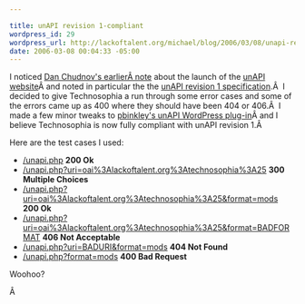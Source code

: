 ```yaml
--- 

title: unAPI revision 1-compliant
wordpress_id: 29
wordpress_url: http://lackoftalent.org/michael/blog/2006/03/08/unapi-revision-1-compliant/
date: 2006-03-08 00:04:33 -05:00
---
```

I noticed <a title="dchud's unAPI.info announcement" href="http://onebiglibrary.net/projects/unapi/unapi-info" target="_blank">Dan Chudnov's earlierÂ note</a> about the launch of the <a title="unAPI.info" href="http://unapi.info/" target="_blank">unAPI website</a>Â and noted in particular the the <a title="unAPI revision 1 spec" href="http://unapi.info/specs/" target="_blank">unAPI revision 1 specification</a>.Â  I decided to give Technosophia a run through some error cases and some of the errors came up as 400 where they should have been 404 or 406.Â  I made a few minor tweaks to <a title="unAPI WP plugin" href="http://www.wallandbinkley.com/quaedam/?p=59" target="_blank">pbinkley's unAPI WordPress plug-in</a>Â and I believe Technosophia is now fully compliant with unAPI revision 1.Â 

Here are the test cases I used:
<ul>
	<li><a href="http://www.lackoftalent.org/michael/blog/unapi.php" target="_blank">/unapi.php</a>
<strong>200 Ok</strong></li>
	<li><a href="http://www.lackoftalent.org/michael/blog/unapi.php?uri=oai%3Alackoftalent.org%3Atechnosophia%3A25" target="_blank">/unapi.php?uri=oai%3Alackoftalent.org%3Atechnosophia%3A25</a>
<strong>300 Multiple Choices</strong></li>
	<li><a href="http://www.lackoftalent.org/michael/blog/unapi.php?uri=oai%3Alackoftalent.org%3Atechnosophia%3A25&format=mods" target="_blank">/unapi.php?uri=oai%3Alackoftalent.org%3Atechnosophia%3A25&format=mods</a>
<strong>200 Ok</strong></li>
	<li><a href="http://www.lackoftalent.org/michael/blog/unapi.php?uri=oai%3Alackoftalent.org%3Atechnosophia%3A25&format=BADFORMAT" target="_blank">/unapi.php?uri=oai%3Alackoftalent.org%3Atechnosophia%3A25&format=BADFORMAT</a>
<strong>406 Not Acceptable</strong></li>
	<li><a href="http://www.lackoftalent.org/michael/blog/unapi.php?uri=BADURI&format=mods" target="_blank">/unapi.php?uri=BADURI&format=mods</a>
<strong>404 Not Found</strong></li>
	<li><a href="http://www.lackoftalent.org/michael/blog/unapi.php?format=mods" target="_blank">/unapi.php?format=mods</a>
<strong>400 Bad Request</strong></li>
</ul>
Woohoo?

Â 

